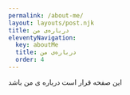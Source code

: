 ```yaml
---
permalink: /about-me/
layout: layouts/post.njk
title: درباره‌ی من
eleventyNavigation:
  key: aboutMe
  title: درباره‌ی من
  order: 4
---
```


این صفحه قرار است درباره ی من باشد

